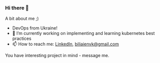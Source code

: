 ### Hi there 👋
A bit about me ;)


- DevOps from Ukraine! 
- 🔭 I’m currently working on implementing and learning kubernetes best practices
- 📫 How to reach me: <a href="https://www.linkedin.com/in/mykola-biliayev-47633a15a/">LinkedIn</a>, biliaienvk@gmail.com


You have interesting project in mind - message me.
